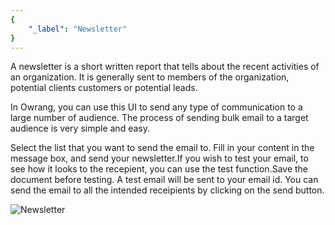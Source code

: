 ```yaml
---
{
	"_label": "Newsletter"
}
---
```


A newsletter is a short written report that tells about the recent activities of an organization. It is generally sent to members of the organization, potential clients customers or potential leads.

In Owrang, you can use this UI to send any type of communication to a large number of audience. The process of sending bulk email to a target audience is very simple and easy. 

Select  the list that you want to send the email to. Fill in your content in the message box, and send your newsletter.If you wish to test your email, to see how it looks to the recepient, you can use the test function.Save the document before testing. A test email will be sent to your email id. You can send the email to all the intended receipients by clicking on the send button.


![Newsletter](img/newsletter.png)
